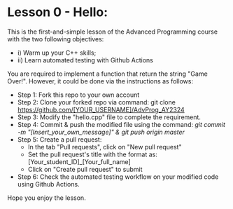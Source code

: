 # Lesson 0 - Hello:
This is the first-and-simple lesson of the Advanced Programming course with the two following objectives: 
* i) Warm up your C++ skills; 
* ii) Learn automated testing with Github Actions

You are required to implement a function that return the string "Game Over!". 
However, it could be done via the instructions as follows:
* Step 1: Fork this repo to your own account
* Step 2: Clone your forked repo via command: git clone https://github.com/[YOUR_USERNAME]/AdvProg_AY2324 
* Step 3: Modify the "hello.cpp" file to complete the requirement. 
* Step 4: Commit & push the modified file using the command: *git commit -m "[Insert_your_own_message]" & git push origin master*
* Step 5: Create a pull request:
  - In the tab "Pull requests", click on "New pull request"
  - Set the pull request's title with the format as: [Your_student_ID]_[Your_full_name]
  - Click on "Create pull request" to submit
* Step 6: Check the automated testing workflow on your modified code using Github Actions. 

Hope you enjoy the lesson. 
